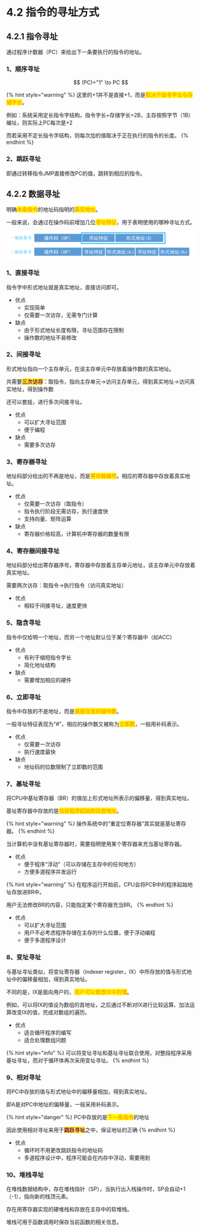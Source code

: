 # 4.2 指令的寻址方式

## 4.2.1 指令寻址

通过程序计数器（PC）来给出下一条要执行的指令的地址。

### 1、顺序寻址

$$
(PC)+"1" \to PC
$$

{% hint style="warning" %}
这里的+1并不是直接+1，而是<mark style="color:orange;">**取决于指令字长与存储字长**</mark>。

例如：系统采用定长指令字结构，指令字长=存储字长=2B，主存按照字节（1B）编址，则实际上PC每次是+2

而若采用不定长指令字结构，则每次加的值取决于正在执行的指令的长度。
{% endhint %}

### 2、跳跃寻址

即通过转移指令JMP直接修改PC的值，跳转到相应的指令。

## 4.2.2 数据寻址

明确<mark style="color:orange;">**本条指令**</mark>的地址码指明的<mark style="color:orange;">**真实地址**</mark>。

一般来说，会通过在操作码前增加几位<mark style="color:orange;">**寻址特征**</mark>，用于表明使用的哪种寻址方式。

![](../.gitbook/assets/寻址特征.png)

### 1、直接寻址

 指令字中形式地址就是真实地址，直接访问即可。

* 优点
  * 实现简单
  * 仅需要一次访存，无需专门计算
* 缺点
  * 由于形式地址长度有限，寻址范围存在限制
  * 操作数的地址不易修改

### 2、间接寻址

形式地址指向一个主存单元，在该主存单元中存放着操作数的真实地址。

共需要<mark style="color:purple;">**三次访存**</mark>：取指令，指向主存单元→访问主存单元，得到真实地址→访问真实地址，得到操作数

还可以套娃，进行多次间接寻址。

* 优点
  * 可以扩大寻址范围
  * 便于编程
* 缺点
  * 需要多次访存

### 3、寄存器寻址

地址码部分给出的不再是地址，而是<mark style="color:orange;">**寄存器编号**</mark>。相应的寄存器中存放着真实地址。

* 优点
  * 仅需要一次访存（取指令）
  * 指令执行阶段无需访存，执行速度快
  * 支持向量、矩阵运算
* 缺点
  * 寄存器价格较高，计算机中寄存器的数量有限

### 4、寄存器间接寻址

地址码部分给出寄存器序号。寄存器中存放着主存单元地址，该主存单元中存放着真实地址。

需要两次访存：取指令→执行指令（访问真实地址）

* 优点
  * 相较于间接寻址，速度更快

### 5、隐含寻址

指令中仅给明一个地址，而另一个地址默认位于某个寄存器中（如ACC）

* 优点
  * 有利于缩短指令字长
  * 简化地址结构
* 缺点
  * 需要增加相应的硬件

### 6、立即寻址

指令中存放的不是地址，而是<mark style="color:orange;">**直接存放的操作数**</mark>。

一般寻址特征表现为“#”，相应的操作数又被称为<mark style="color:orange;">**立即数**</mark>，一般用补码表示。

* 优点
  * 仅需要一次访存
  * 执行速度最快
* 缺点
  * 地址码的位数限制了立即数的范围

### 7、基址寻址

将CPU中基址寄存器（BR）的值加上形式地址所表示的偏移量，得到真实地址。

基址寄存器中存放的是<mark style="color:orange;">**当前程序起始的存放地址**</mark>。

{% hint style="warning" %}
操作系统中的“重定位寄存器”其实就是基址寄存器。
{% endhint %}

当计算机中没有基址寄存器时，需要指明使用某个寄存器来充当基址寄存器。

* 优点
  * 便于程序“浮动”（可以存储在主存中的任何地方）
  * 方便多道程序并发运行

{% hint style="warning" %}
在程序运行开始前，CPU会将PCB中的程序起始地址存放进BR中。

用户无法修改BR的内容，只能指定某个寄存器充当BR。
{% endhint %}

* 优点
  * 可以扩大寻址范围
  * 用户不必考虑程序存储在主存的什么位置，便于浮动编程
  * 便于多道程序设计

### 8、变址寻址

与基址寻址类似，将变址寄存器（indexer register，IX）中所存放的值与形式地址中的偏移量相加，得到真实地址。

不同的是，IX是面向用户的，<mark style="color:orange;">**用户可以修改IX中的值**</mark>。

例如，可以将IX的值设为数组的首地址，之后通过不断对IX进行比较运算、加法运算改变IX的值，完成对数组的遍历。

* 优点
  * 适合循环程序的编写
  * 适合处理数组问题

{% hint style="info" %}
可以将变址寻址和基址寻址联合使用，对整段程序采用基址寻址，而对于循环体再次采用变址寻址。
{% endhint %}

### 9、相对寻址

将PC中存放的值与形式地址中的偏移量相加，得到真实地址。

即A是对PC中地址的偏移量，一般采用补码表示。

{% hint style="danger" %}
PC中存放的是<mark style="color:orange;">**下一条指令**</mark>的地址

因此使用相对寻址来用于<mark style="color:purple;">**跳跃寻址**</mark>之中，保证地址的正确
{% endhint %}

* 优点
  * 循环时不用更改跳跃指令的地址码
  * 多道程序设计中，程序可能会在内存中浮动，需要用到

### 10、堆栈寻址

在堆栈数据结构中，存在堆栈指针（SP），当执行出入栈操作时，SP会自动+1（-1），指向新的栈顶元素。

存在用寄存器实现的硬堆栈和存放在主存中的软堆栈。

堆栈可用于函数调用时保存当前函数的相关信息。
